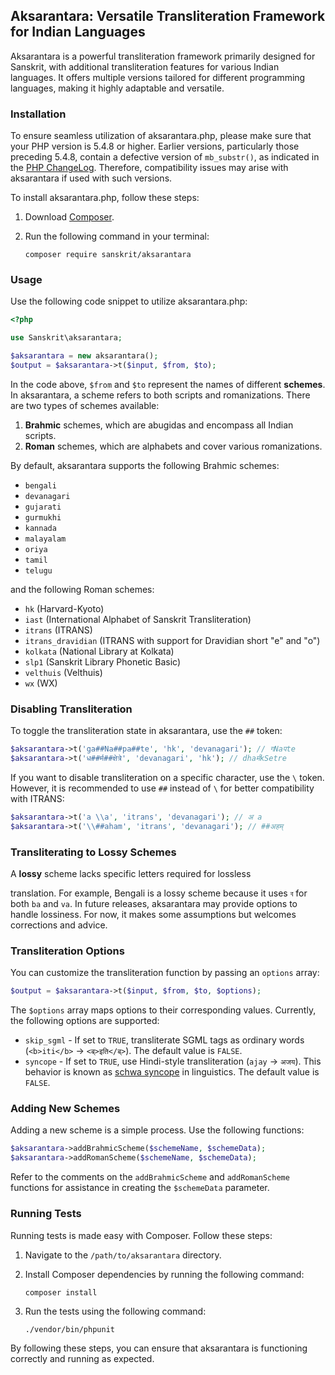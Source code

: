 ## Aksarantara: Versatile Transliteration Framework for Indian Languages

Aksarantara is a powerful transliteration framework primarily designed for Sanskrit, with additional transliteration features for various Indian languages. It offers multiple versions tailored for different programming languages, making it highly adaptable and versatile.

### Installation

To ensure seamless utilization of aksarantara.php, please make sure that your PHP version is 5.4.8 or higher. Earlier versions, particularly those preceding 5.4.8, contain a defective version of `mb_substr()`, as indicated in the [PHP ChangeLog](http://us.php.net/ChangeLog-5.php). Therefore, compatibility issues may arise with aksarantara if used with such versions.

To install aksarantara.php, follow these steps:

1. Download [Composer](http://getcomposer.org).
2. Run the following command in your terminal:

   ```terminal
   composer require sanskrit/aksarantara
   ```

### Usage

Use the following code snippet to utilize aksarantara.php:

```php
<?php

use Sanskrit\aksarantara;

$aksarantara = new aksarantara();
$output = $aksarantara->t($input, $from, $to);
```

In the code above, `$from` and `$to` represent the names of different **schemes**. In aksarantara, a scheme refers to both scripts and romanizations. There are two types of schemes available:

1. **Brahmic** schemes, which are abugidas and encompass all Indian scripts.
2. **Roman** schemes, which are alphabets and cover various romanizations.

By default, aksarantara supports the following Brahmic schemes:

* `bengali`
* `devanagari`
* `gujarati`
* `gurmukhi`
* `kannada`
* `malayalam`
* `oriya`
* `tamil`
* `telugu`

and the following Roman schemes:

* `hk` (Harvard-Kyoto)
* `iast` (International Alphabet of Sanskrit Transliteration)
* `itrans` (ITRANS)
* `itrans_dravidian` (ITRANS with support for Dravidian short "e" and "o")
* `kolkata` (National Library at Kolkata)
* `slp1` (Sanskrit Library Phonetic Basic)
* `velthuis` (Velthuis)
* `wx` (WX)

### Disabling Transliteration

To toggle the transliteration state in aksarantara, use the `##` token:

```php
$aksarantara->t('ga##Na##pa##te', 'hk', 'devanagari'); // गNaपte
$aksarantara->t('ध##र्म##क्षेत्रे', 'devanagari', 'hk'); // dhaर्मkSetre
```

If you want to disable transliteration on a specific character, use the `\` token. However, it is recommended to use `##` instead of `\` for better compatibility with ITRANS:

```php
$aksarantara->t('a \\a', 'itrans', 'devanagari'); // अ a
$aksarantara->t('\\##aham', 'itrans', 'devanagari'); // ##अहम्
```

### Transliterating to Lossy Schemes

A **lossy** scheme lacks specific letters required for lossless

 translation. For example, Bengali is a lossy scheme because it uses `ব` for both `ba` and `va`. In future releases, aksarantara may provide options to handle lossiness. For now, it makes some assumptions but welcomes corrections and advice.

### Transliteration Options

You can customize the transliteration function by passing an `options` array:

```php
$output = $aksarantara->t($input, $from, $to, $options);
```

The `$options` array maps options to their corresponding values. Currently, the following options are supported:

* `skip_sgml` - If set to `TRUE`, transliterate SGML tags as ordinary words (`<b>iti</b>` → `<ब्>इति</ब्>`). The default value is `FALSE`.
* `syncope` - If set to `TRUE`, use Hindi-style transliteration (`ajay` → `अजय`). This behavior is known as [schwa syncope](http://en.wikipedia.org/wiki/Schwa_deletion_in_Indo-Aryan_languages) in linguistics. The default value is `FALSE`.

### Adding New Schemes

Adding a new scheme is a simple process. Use the following functions:

```php
$aksarantara->addBrahmicScheme($schemeName, $schemeData);
$aksarantara->addRomanScheme($schemeName, $schemeData);
```

Refer to the comments on the `addBrahmicScheme` and `addRomanScheme` functions for assistance in creating the `$schemeData` parameter.

### Running Tests

Running tests is made easy with Composer. Follow these steps:

1. Navigate to the `/path/to/aksarantara` directory.
2. Install Composer dependencies by running the following command:

   ```terminal
   composer install
   ```

3. Run the tests using the following command:

   ```terminal
   ./vendor/bin/phpunit
   ```

By following these steps, you can ensure that aksarantara is functioning correctly and running as expected.
